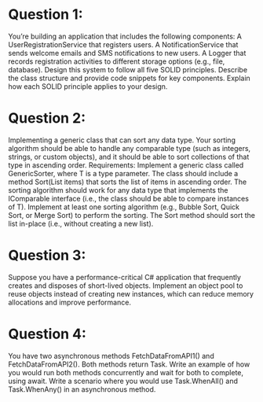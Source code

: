 Question 1:
=======================
You’re building an application that includes the following components:
A UserRegistrationService that registers users.
A NotificationService that sends welcome emails and SMS notifications to new users.
A Logger that records registration activities to different storage options (e.g., file, database).
Design this system to follow all five SOLID principles. Describe the class structure and provide code snippets for key components. Explain how each SOLID principle applies to your design.


Question 2:
=======================
Implementing a generic class that can sort any data type. Your sorting algorithm should be able to handle any comparable type (such as integers, strings, or custom objects), and it should be able to sort collections of that type in ascending order.
Requirements:
Implement a generic class called GenericSorter<T>, where T is a type parameter.
The class should include a method Sort(List<T> items) that sorts the list of items in ascending order.
The sorting algorithm should work for any data type that implements the IComparable<T> interface (i.e., the class should be able to compare instances of T).
Implement at least one sorting algorithm (e.g., Bubble Sort, Quick Sort, or Merge Sort) to perform the sorting.
The Sort method should sort the list in-place (i.e., without creating a new list).

Question 3:
=======================
Suppose you have a performance-critical C# application that frequently creates and disposes of short-lived objects. 
Implement an object pool to reuse objects instead of creating new instances, which can reduce memory allocations and improve performance.


Question 4:
=======================
You have two asynchronous methods FetchDataFromAPI1() and FetchDataFromAPI2(). Both methods return Task<string>. 
Write an example of how you would run both methods concurrently and wait for both to complete, using await.
Write a scenario where you would use Task.WhenAll() and Task.WhenAny()  in an asynchronous method.
